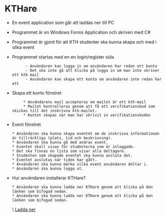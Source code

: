 # KTHare

* En event application som går att laddas ner till PC 
* Programmet är en Windows Forms Application och  skriven med C# 
* Programmet är gjord för att KTH studenter ska kunna skapa och med i olika event  

* Programmet startas med en en login/register sida

            - Användaren kan logga in om användaren har redan ett konto
            - Det ska inte gå att klicka på logga in om man inte skriver ett kth mail 
            - Användaren kan skapa ett konto om användaren inte redan har ett 

* Skapa ett konto fönstret

           * Användarens mail accepteras om mailet är ett kth-mail
           * Mailet kontrolleras genom att få ett verifikationskod som skickas till det inskrivna kth-mailet.
           * Kontot skapas när man har skrivit in verifikationskoden 

* Event fönstret

      * Användaren ska kunna skapa eventet om de inskrivna informationen är tillräckliga (plats, tid och beskrivning). 
      * Användaren ska kunna gå med andras event.
      * Eventet skall visas för studenterna som är inloggade. 
      * Det ska finnas en lista som visar alla deltagare.
      * Studenten som skapade eventet ska kunna avsluta det.
      * Eventet avslutas när tiden har gått.
      * Användaren ska kunna märka vilka event användaren deltar i.
      * Användaren ska kunna logga ut.
              
              
* Hur användaren installerar KTHare?

      * Användaren ska kunna ladda ner KTHare genom att klicka på den länken som bifogad nedan.
      * Användaren ska kunna ladda ner KTHare genom att klicka på den länken som bifogad nedan.
    \ [Ladda ner](https://drive.google.com/file/d/1R7ecj9Igq4OdrvsdN4GHMYGpSOMPNKB9/view?usp=sharing)



